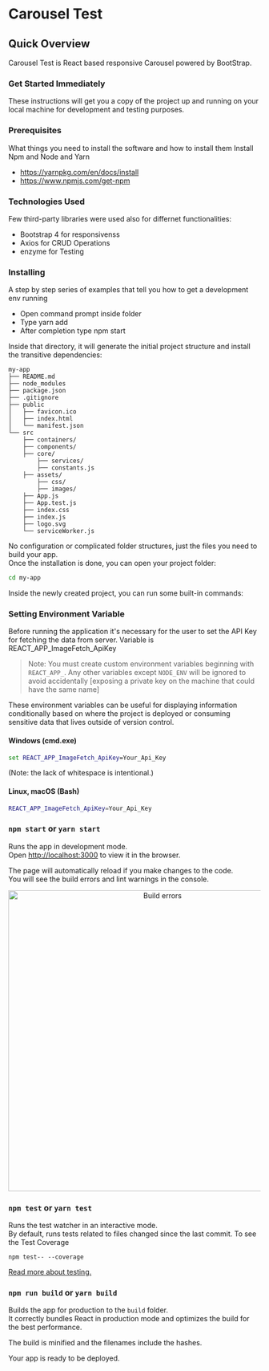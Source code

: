 # Carousel Test 


## Quick Overview

Carousel Test is React based responsive Carousel powered by BootStrap.

### Get Started Immediately

These instructions will get you a copy of the project up and running on your local machine for development and testing purposes.

### Prerequisites

What things you need to install the software and how to install them
Install Npm and Node and Yarn
* https://yarnpkg.com/en/docs/install
* https://www.npmjs.com/get-npm

### Technologies Used

Few third-party libraries were used also for differnet functionalities:
* Bootstrap 4 for responsivenss
* Axios for CRUD Operations
* enzyme for Testing

### Installing

A step by step series of examples that tell you how to get a development env running

* Open command prompt inside folder
* Type yarn add
* After completion type npm start

Inside that directory, it will generate the initial project structure and install the transitive dependencies:

```
my-app
├── README.md
├── node_modules
├── package.json
├── .gitignore
├── public
│   ├── favicon.ico
│   ├── index.html
│   └── manifest.json
└── src
    ├── containers/
    ├── components/
    ├── core/
        ├── services/
        ├── constants.js
    ├── assets/
        ├── css/
        ├── images/
    ├── App.js
    ├── App.test.js
    ├── index.css
    ├── index.js
    ├── logo.svg
    └── serviceWorker.js
```

No configuration or complicated folder structures, just the files you need to build your app.<br>
Once the installation is done, you can open your project folder:

```sh
cd my-app
```

Inside the newly created project, you can run some built-in commands:
### Setting Environment Variable
Before running the application it's necessary for the user to set the API Key for fetching the data from server.
Variable is REACT_APP_ImageFetch_ApiKey

>Note: You must create custom environment variables beginning with `REACT_APP_`. Any other variables except `NODE_ENV` will be ignored to avoid accidentally [exposing a private key on the machine that could have the same name]

These environment variables can be useful for displaying information conditionally based on where the project is
deployed or consuming sensitive data that lives outside of version control.
#### Windows (cmd.exe)

```cmd
set REACT_APP_ImageFetch_ApiKey=Your_Api_Key
```

(Note: the lack of whitespace is intentional.)

#### Linux, macOS (Bash)

```bash
REACT_APP_ImageFetch_ApiKey=Your_Api_Key
```

    
### `npm start` or `yarn start`

Runs the app in development mode.<br>
Open [http://localhost:3000](http://localhost:3000) to view it in the browser.

The page will automatically reload if you make changes to the code.<br>
You will see the build errors and lint warnings in the console.

<p align='center'>
<img src='https://cdn.rawgit.com/marionebl/create-react-app/9f62826/screencast-error.svg' width='600' alt='Build errors'>
</p>

### `npm test` or `yarn test`

Runs the test watcher in an interactive mode.<br>
By default, runs tests related to files changed since the last commit.
To see the Test Coverage
```
npm test-- --coverage
```
[Read more about testing.](https://github.com/facebook/create-react-app/blob/master/packages/react-scripts/template/README.md#running-tests)

### `npm run build` or `yarn build`

Builds the app for production to the `build` folder.<br>
It correctly bundles React in production mode and optimizes the build for the best performance.

The build is minified and the filenames include the hashes.<br>

Your app is ready to be deployed.
